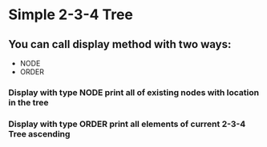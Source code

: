 # Simple 2-3-4 Tree
## You can call display method with two ways: 
 * NODE
 * ORDER
### Display with type NODE print all of existing nodes with location in the tree

### Display with type ORDER print all elements of current 2-3-4 Tree ascending